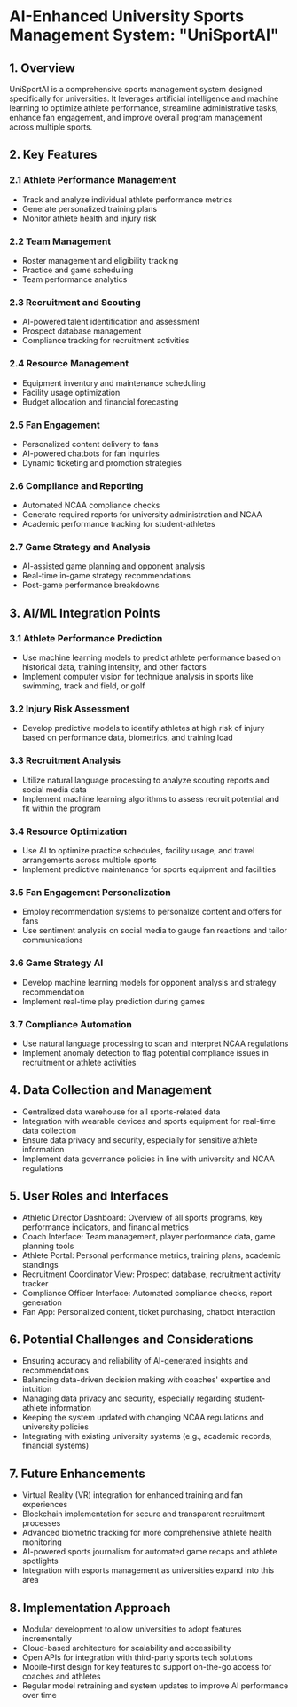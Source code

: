 # AI-Enhanced University Sports Management System: "UniSportAI"

## 1. Overview

UniSportAI is a comprehensive sports management system designed specifically for universities. It leverages artificial intelligence and machine learning to optimize athlete performance, streamline administrative tasks, enhance fan engagement, and improve overall program management across multiple sports.

## 2. Key Features

### 2.1 Athlete Performance Management
- Track and analyze individual athlete performance metrics
- Generate personalized training plans
- Monitor athlete health and injury risk

### 2.2 Team Management
- Roster management and eligibility tracking
- Practice and game scheduling
- Team performance analytics

### 2.3 Recruitment and Scouting
- AI-powered talent identification and assessment
- Prospect database management
- Compliance tracking for recruitment activities

### 2.4 Resource Management
- Equipment inventory and maintenance scheduling
- Facility usage optimization
- Budget allocation and financial forecasting

### 2.5 Fan Engagement
- Personalized content delivery to fans
- AI-powered chatbots for fan inquiries
- Dynamic ticketing and promotion strategies

### 2.6 Compliance and Reporting
- Automated NCAA compliance checks
- Generate required reports for university administration and NCAA
- Academic performance tracking for student-athletes

### 2.7 Game Strategy and Analysis
- AI-assisted game planning and opponent analysis
- Real-time in-game strategy recommendations
- Post-game performance breakdowns

## 3. AI/ML Integration Points

### 3.1 Athlete Performance Prediction
- Use machine learning models to predict athlete performance based on historical data, training intensity, and other factors
- Implement computer vision for technique analysis in sports like swimming, track and field, or golf

### 3.2 Injury Risk Assessment
- Develop predictive models to identify athletes at high risk of injury based on performance data, biometrics, and training load

### 3.3 Recruitment Analysis
- Utilize natural language processing to analyze scouting reports and social media data
- Implement machine learning algorithms to assess recruit potential and fit within the program

### 3.4 Resource Optimization
- Use AI to optimize practice schedules, facility usage, and travel arrangements across multiple sports
- Implement predictive maintenance for sports equipment and facilities

### 3.5 Fan Engagement Personalization
- Employ recommendation systems to personalize content and offers for fans
- Use sentiment analysis on social media to gauge fan reactions and tailor communications

### 3.6 Game Strategy AI
- Develop machine learning models for opponent analysis and strategy recommendation
- Implement real-time play prediction during games

### 3.7 Compliance Automation
- Use natural language processing to scan and interpret NCAA regulations
- Implement anomaly detection to flag potential compliance issues in recruitment or athlete activities

## 4. Data Collection and Management

- Centralized data warehouse for all sports-related data
- Integration with wearable devices and sports equipment for real-time data collection
- Ensure data privacy and security, especially for sensitive athlete information
- Implement data governance policies in line with university and NCAA regulations

## 5. User Roles and Interfaces

- Athletic Director Dashboard: Overview of all sports programs, key performance indicators, and financial metrics
- Coach Interface: Team management, player performance data, game planning tools
- Athlete Portal: Personal performance metrics, training plans, academic standings
- Recruitment Coordinator View: Prospect database, recruitment activity tracker
- Compliance Officer Interface: Automated compliance checks, report generation
- Fan App: Personalized content, ticket purchasing, chatbot interaction

## 6. Potential Challenges and Considerations

- Ensuring accuracy and reliability of AI-generated insights and recommendations
- Balancing data-driven decision making with coaches' expertise and intuition
- Managing data privacy and security, especially regarding student-athlete information
- Keeping the system updated with changing NCAA regulations and university policies
- Integrating with existing university systems (e.g., academic records, financial systems)

## 7. Future Enhancements

- Virtual Reality (VR) integration for enhanced training and fan experiences
- Blockchain implementation for secure and transparent recruitment processes
- Advanced biometric tracking for more comprehensive athlete health monitoring
- AI-powered sports journalism for automated game recaps and athlete spotlights
- Integration with esports management as universities expand into this area

## 8. Implementation Approach

- Modular development to allow universities to adopt features incrementally
- Cloud-based architecture for scalability and accessibility
- Open APIs for integration with third-party sports tech solutions
- Mobile-first design for key features to support on-the-go access for coaches and athletes
- Regular model retraining and system updates to improve AI performance over time

